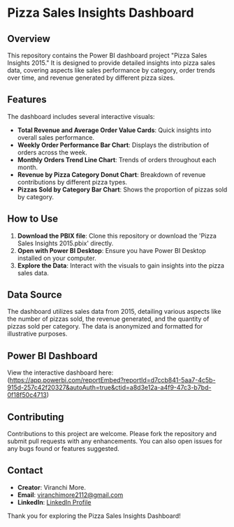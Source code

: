 # Pizza Sales Insights Dashboard

## Overview
This repository contains the Power BI dashboard project "Pizza Sales Insights 2015." It is designed to provide detailed insights into pizza sales data, covering aspects like sales performance by category, order trends over time, and revenue generated by different pizza sizes.

## Features
The dashboard includes several interactive visuals:
- **Total Revenue and Average Order Value Cards**: Quick insights into overall sales performance.
- **Weekly Order Performance Bar Chart**: Displays the distribution of orders across the week.
- **Monthly Orders Trend Line Chart**: Trends of orders throughout each month.
- **Revenue by Pizza Category Donut Chart**: Breakdown of revenue contributions by different pizza types.
- **Pizzas Sold by Category Bar Chart**: Shows the proportion of pizzas sold by category.

## How to Use
1. **Download the PBIX file**: Clone this repository or download the 'Pizza Sales Insights 2015.pbix' directly.
2. **Open with Power BI Desktop**: Ensure you have Power BI Desktop installed on your computer.
3. **Explore the Data**: Interact with the visuals to gain insights into the pizza sales data.

## Data Source
The dashboard utilizes sales data from 2015, detailing various aspects like the number of pizzas sold, the revenue generated, and the quantity of pizzas sold per category. The data is anonymized and formatted for illustrative purposes.

## Power BI Dashboard
View the interactive dashboard here: (https://app.powerbi.com/reportEmbed?reportId=d7ccb841-5aa7-4c5b-915d-257c42f20327&autoAuth=true&ctid=a8d3e12a-a4f9-47c3-b7bd-0f18f50c4713)

## Contributing
Contributions to this project are welcome. Please fork the repository and submit pull requests with any enhancements. You can also open issues for any bugs found or features suggested.

## Contact
- **Creator**: Viranchi More.
- **Email**: [viranchimore2112@gmail.com](mailto:viranchimore2112@gmail.com)
- **LinkedIn**: [LinkedIn Profile](https://www.linkedin.com/in/viranchimore/)

Thank you for exploring the Pizza Sales Insights Dashboard!
